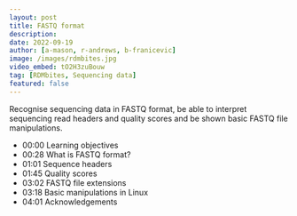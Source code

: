 ```yaml
---
layout: post
title: FASTQ format
description: 
date: 2022-09-19
author: [a-mason, r-andrews, b-franicevic]
image: /images/rdmbites.jpg
video_embed: tO2H3zuBouw
tag: [RDMbites, Sequencing data]
featured: false
---
```


Recognise sequencing data in FASTQ format, be able to interpret sequencing read headers and quality scores and be shown basic FASTQ file manipulations. 

- 00:00 Learning objectives 
- 00:28 What is FASTQ format?
- 01:01 Sequence headers
- 01:45 Quality scores
- 03:02 FASTQ file extensions
- 03:18 Basic manipulations in Linux
- 04:01 Acknowledgements